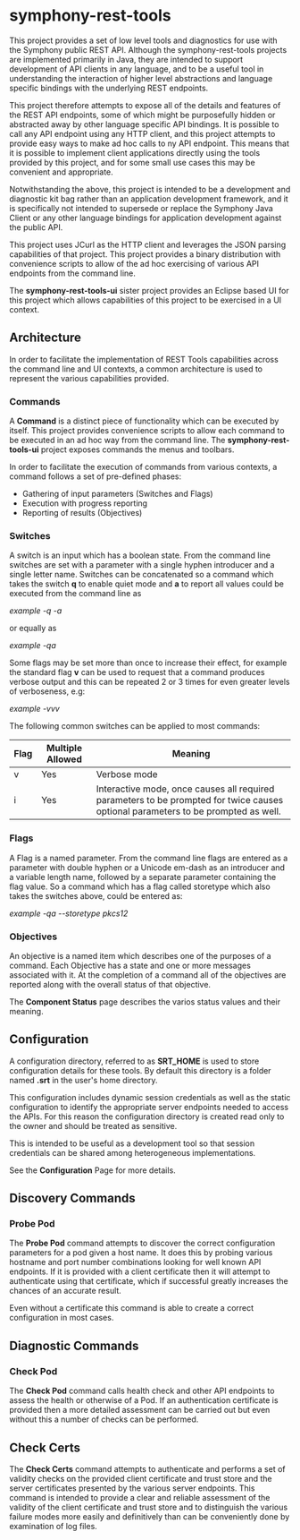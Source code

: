 # symphony-rest-tools
This project provides a set of low level tools and diagnostics for use with the Symphony public REST API.  Although the symphony-rest-tools projects are implemented primarily in Java, they are intended to support development of API clients in any language, and to be a useful tool in understanding the interaction of higher level abstractions and language specific bindings with the underlying REST endpoints. 

This project therefore attempts to expose all of the details and features of the REST API endpoints, some of which might be purposefully hidden or abstracted away by other language specific API bindings. It is possible to call any API endpoint using any HTTP client, and this project attempts to provide easy ways to make ad hoc calls to ny API endpoint. This means that it is possible to implement client applications directly using the tools provided by this project, and for some small use cases this may be convenient and appropriate.

Notwithstanding the above, this project is intended to be a development and diagnostic kit bag rather than an application development framework, and it is specifically not intended to supersede or replace the Symphony Java Client or any other language bindings for application development against the public API.

This project uses JCurl as the HTTP client and leverages the JSON parsing capabilities
of that project. This project provides a binary distribution with convenience scripts to 
allow of the ad hoc exercising of various API endpoints from the command line.

The **symphony-rest-tools-ui** sister project provides an Eclipse based UI for this
project which allows capabilities of this project to be exercised in a UI context.

## Architecture
In order to facilitate the implementation of REST Tools capabilities across the command
line and UI contexts, a common architecture is used to represent the various capabilities
provided.

### Commands
A **Command** is a distinct piece of functionality which can be executed by itself. This project provides convenience scripts to allow each command to be executed in an ad hoc way from the command line. The **symphony-rest-tools-ui** project exposes commands the menus and toolbars.

In order to facilitate the execution of commands from various contexts, a command follows a set of pre-defined phases:

- Gathering of input parameters (Switches and Flags)
- Execution with progress reporting
- Reporting of results (Objectives)

### Switches
A switch is an input which has a boolean state. From the command line switches are set with a parameter with a single hyphen introducer and a single letter name. Switches can be concatenated so a command which takes the switch **q** to enable quiet mode and **a** to report all values could be executed from the command line as

_example -q -a_

or equally as

_example -qa_

Some flags may be set more than once to increase their effect, for example the standard flag **v** can be used to request that a command produces verbose output and this can be repeated 2 or 3 times for even greater levels of verboseness, e.g:

_example -vvv_

The following common switches can be applied to most commands:

| Flag | Multiple Allowed | Meaning																																 |
|------|------------------|--------------------------------------------------------------------------|
| v    | Yes							 | 	Verbose mode |
| i    | Yes							 | 	Interactive mode, once causes all required parameters to be prompted for twice causes optional parameters to be prompted as well. | 

### Flags
A Flag is a named parameter. From the command line flags are entered as a parameter with double hyphen or a Unicode em-dash as an introducer and a variable length name, followed by a separate parameter containing the flag value. So a command which has a flag called storetype which also takes the switches above, could be entered as:

_example -qa --storetype pkcs12_

### Objectives
An objective is a named item which describes one of the purposes of a command. Each Objective has a state and one or more messages associated with it. At the completion of a command all of the objectives are reported along with the overall status of that objective.

The **Component Status** page describes the varios status values and their meaning.

## Configuration
A configuration directory, referred to as **SRT_HOME** is used to store configuration
details for these tools. By default this directory is a folder named **.srt** in the
user's home directory.

This configuration includes dynamic session credentials as well as the static configuration
to identify the appropriate server endpoints needed to access the APIs. For this
reason the configuration directory is created read only to the owner and should
be treated as sensitive.

This is intended to be useful as a development tool so that session credentials
can be shared among heterogeneous implementations. 

See the **Configuration** Page for more details.

## Discovery Commands
### Probe Pod
The **Probe Pod** command attempts to discover the correct configuration parameters for a pod given a host name. It does this by probing various hostname and port number combinations
looking for well known API endpoints. If it is provided with a client certificate then it
will attempt to authenticate using that certificate, which if successful greatly increases
the chances of an accurate result.

Even without a certificate this command is able to create a correct configuration in
most cases.

## Diagnostic Commands
### Check Pod
The **Check Pod** command calls health check and other API endpoints to assess the
health or otherwise of a Pod. If an authentication certificate is provided then a 
more detailed assessment can be carried out but even without this a number of checks can be performed.

## Check Certs
The **Check Certs** command attempts to authenticate and performs a set of validity checks
on the provided client certificate and trust store and the server certificates presented
by the various server endpoints. This command is intended to provide a clear and reliable
assessment of the validity of the client certificate and trust store and to distinguish
the various failure modes more easily and definitively than can be conveniently done by
examination of log files.
